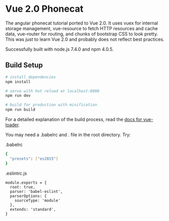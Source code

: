 # Vue 2.0 Phonecat

The angular phonecat tutorial ported to Vue 2.0. It uses vuex for internal storage management, vue-resource to 
fetch HTTP resources and cache data, vue-router for routing, and chunks of bootstrap CSS to look pretty. This 
was just to learn Vue 2.0 and probably does not reflect best practices.

Successfully built with node.js 7.4.0 and npm 4.0.5.

## Build Setup

``` bash
# install dependencies
npm install

# serve with hot reload at localhost:8080
npm run dev

# build for production with minification
npm run build
```

For a detailed explanation of the build process, read the [docs for vue-loader](http://vuejs.github.io/vue-loader).

You may need a .babelrc and . file in the root directory. Try:

.babelrc
``` bash
{
  "presets": ["es2015"]
}
```

.eslintrc.js
```
module.exports = {
  root: true,
  parser: 'babel-eslint',
  parserOptions: {
    sourceType: 'module'
  },
  extends: 'standard',
}
```
